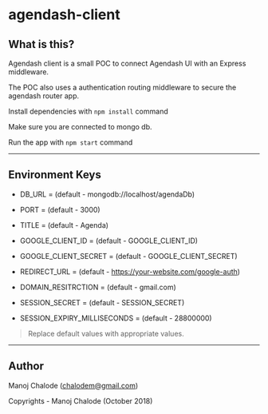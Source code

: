 # agendash-client

## What is this?

Agendash client is a small POC to connect Agendash UI with an Express middleware.

The POC also uses a authentication routing middleware to secure the agendash router app.

Install dependencies with `npm install` command

Make sure you are connected to mongo db.

Run the app with `npm start` command

---

## Environment Keys

- DB_URL = (default - mongodb://localhost/agendaDb)

- PORT = (default - 3000)

- TITLE = (default - Agenda)

- GOOGLE_CLIENT_ID = (default - GOOGLE_CLIENT_ID)

- GOOGLE_CLIENT_SECRET = (default - GOOGLE_CLIENT_SECRET)

- REDIRECT_URL = (default - https://your-website.com/google-auth)

- DOMAIN_RESITRCTION = (default - gmail.com)

- SESSION_SECRET = (default - SESSION_SECRET)

- SESSION_EXPIRY_MILLISECONDS = (default - 28800000)

> Replace default values with appropriate values.


---

## Author

Manoj Chalode (chalodem@gmail.com)

Copyrights - Manoj Chalode (October  2018)